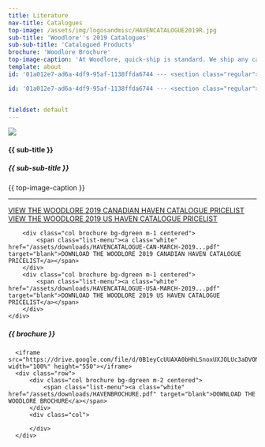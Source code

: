 ```yaml
---
title: Literature
nav-title: Catalogues
top-image: /assets/img/logosandmisc/HAVENCATALOGUE2019R.jpg
sub-title: 'Woodlore''s 2019 Catalogues'
sub-sub-title: 'Catalogued Products'
brochure: 'Woodlore Brochure'
top-image-caption: 'At Woodlore, quick-ship is standard. We ship any catalogued product, in any of our 24 standard finishes in 8 business days from receipt of order, with no quantity limitations. If you need it faster, just let us know. Processes are in place to expedite shipping for those times when it just can’t wait. When it comes to custom product, Woodlore can design, engineer and deliver the majority of custom product requirements in 2-4 weeks, depending on the level of complexity.'
template: about
id: '01a012e7-ad6a-4df9-95af-1138ffda6744 --- <section class="regular"> <div class="container-fluid centered"> <div class="block"> <div class="row"> <div class="col"> {{ assets:topimage }} <img src="{{ glide:url }}" class="large-image" /> {{ /assets:topimage }} </div> </div> </div> <div class="block"> <h4 class="orange bold">{{ sub-title }}</h4> <h5 class="orange">{{ sub-sub-title }}</h5> <p>{{ top-image-caption }}</p> </div> <hr> </div> </section>'

id: '01a012e7-ad6a-4df9-95af-1138ffda6744 --- <section class="regular"> <div class="container-fluid centered"> <div class="block"> <div class="row"> <div class="col"> {{ assets:topimage }} <img src="{{ glide:url }}" class="large-image" /> {{ /assets:topimage }} </div> </div> </div> <div class="block"> <h4 class="orange bold">{{ sub-title }}</h4> <h5 class="orange">{{ sub-sub-title }}</h5> <p>{{ top-image-caption }}</p> </div> <hr> </div> </section>'


fieldset: default
---
```

<section class="regular">
  	<div class="container-fluid centered">
  		<div class="block">
  		    <div class="row">
  		        <div class="col">
  		            <img src="{{ top-image }}" class="large-image" />
  		        </div>
  		    </div>
  		</div>
  		<div class="block">
  			<h4 class="orange bold">{{ sub-title }}</h4>
              <h5 class="orange bold">{{ sub-sub-title }}</h5>
  			<p>{{ top-image-caption }}</p>
  		</div>
  		<hr>
      </div>
</section>
<section class="regular">
    <div class="row">
        <div class="col brochure bg-dgreen m-1 centered">
            <span class="list-menu"><a class="white" href="https://issuu.com/woodloretech/docs/havencatalogue-can-march-2019..?e=3452000/59408765" target="blank" >VIEW THE WOODLORE 2019 CANADIAN HAVEN CATALOGUE PRICELIST</a></span>
        </div>
        <div class="col brochure bg-dgreen m-1 centered">
            <span class="list-menu"><a class="white" href="https://issuu.com/woodloretech/docs/havencatalogue-usa-march-2019..?e=3452000/59409006" target="blank" >VIEW THE WOODLORE 2019 US HAVEN CATALOGUE PRICELIST</a></span>
        </div>
    </div>
    <div class="row">

        <div class="col brochure bg-dgreen m-1 centered">
            <span class="list-menu"><a class="white" href="/assets/downloads/HAVENCATALOGUE-CAN-MARCH-2019...pdf" target="blank">DOWNLOAD THE WOODLORE 2019 CANADIAN HAVEN CATALOGUE PRICELIST</a></span>
        </div>
        <div class="col brochure bg-dgreen m-1 centered">
            <span class="list-menu"><a class="white" href="/assets/downloads/HAVENCATALOGUE-USA-MARCH-2019...pdf" target="blank">DOWNLOAD THE WOODLORE 2019 US HAVEN CATALOGUE PRICELIST</a></span>
        </div>
    </div>
</section>
<section class="regular">
       <h5 class="orange bold">{{ brochure }}</h5>

      <iframe src="https://drive.google.com/file/d/0B1eyCcUUAXA0bHhLSnoxUXJOLUc3aDVONkxpb2ZEclhjWm13/preview" width="100%" height="550"></iframe>
      <div class="row">
          <div class="col brochure bg-dgreen m-2 centered">
              <span class="list-menu"><a class="white" href="/assets/downloads/HAVENBROCHURE.pdf" target="blank">DOWNLOAD THE WOODLORE BROCHURE</a></span>
          </div>
          <div class="col">

          </div>
      </div>
</section>
